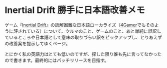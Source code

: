 # Inertial Drift 勝手に日本語改善メモ

ゲーム『[Inertial Drift](https://store.steampowered.com/app/1184480/Inertial\_Drift/?l=japanese)』の読解困難な日本語ローカライズ（[4Gamer](https://www.4gamer.net/games/040/G004096/20200918175/)でもそのように評されている）について、クルマのこと、ゲームのこと、あと単純に誤訳しているところや日本語として意味の取りづらい訳をピックアップし、とりあえずの改善案を提示してゆくページ。

とにかく私の英語力はとても低いのですが、探した限り誰も先に言ってなかったので書きます。最終的にはパッチリリースを目指す。
